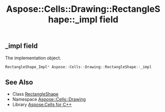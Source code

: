 ﻿---
title: Aspose::Cells::Drawing::RectangleShape::_impl field
linktitle: _impl
second_title: Aspose.Cells for C++ API Reference
description: 'Aspose::Cells::Drawing::RectangleShape::_impl field. The implementation object in C++.'
type: docs
weight: 600
url: /cpp/aspose.cells.drawing/rectangleshape/_impl/
---
## _impl field


The implementation object.

```cpp
RectangleShape_Impl* Aspose::Cells::Drawing::RectangleShape::_impl
```

## See Also

* Class [RectangleShape](../)
* Namespace [Aspose::Cells::Drawing](../../)
* Library [Aspose.Cells for C++](../../../)
